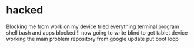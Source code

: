 # hacked
Blocking me from work on my device
tried everything terminal program shell bash and apps blocked!!!
now going to write blind to get tablet device working
 the main problem repository from google update put boot loop
